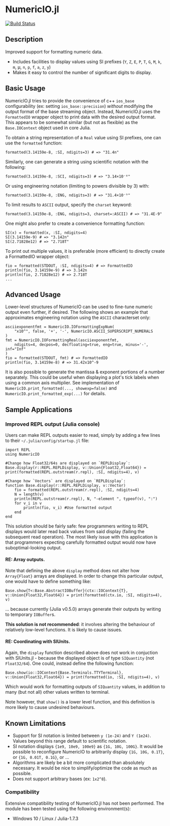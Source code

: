 # NumericIO.jl

[![Build Status](https://github.com/ma-laforge/NumericIO.jl/workflows/CI/badge.svg)](https://github.com/ma-laforge/NumericIO.jl/actions?query=workflow%3ACI)

## Description

Improved support for formatting numeric data.

 - Includes facilities to display values using SI prefixes (`Y`, `Z`, `E`, `P`, `T`, `G`, `M`, `k`, `m`, &mu;, `n`, `p`, `f`, `a`, `z`, `y`)
 - Makes it easy to control the number of significant digits to display.

## Basic Usage

NumericIO.jl tries to provide the convenience of c++ `ios_base` configurability (ex: setting `ios_base::precision`) *without* modifying the output format of the base streaming object. Instead, NumericIO.jl uses the `FormattedIO` wrapper object to print data with the desired output format.  This appears to be somewhat similar (but not as flexible) as the `Base.IOContext` object used in core Julia.

To obtain a string representation of a `Real` value using SI prefixes, one can use the `formatted` function:

	formatted(3.14159e-8, :SI, ndigits=3) # => "31.4n"

Similarly, one can generate a string using scientific notation with the following:

	formatted(3.14159e-8, :SCI, ndigits=3) # => "3.14×10⁻⁸"

Or using engineering notation (limiting to powers divisible by 3) with:

	formatted(3.14159e-8, :ENG, ndigits=3) # => "31.4×10⁻⁹"

To limit results to `ASCII` output, specify the `charset` keyword:

	formatted(3.14159e-8, :ENG, ndigits=3, charset=:ASCII) # => "31.4E-9"

One might also prefer to create a convenience formatting function:

	SI(x) = formatted(x, :SI, ndigits=4)
	SI(3.14159e-9) # => "3.142n"
	SI(2.71828e12) # => "2.718T"

To print out multiple values, it is preferable (more efficient) to directly create a FormattedIO wrapper object:

	fio = formatted(STDOUT, :SI, ndigits=4) # => FormattedIO
	println(fio, 3.14159e-9) # => 3.142n
	println(fio, 2.71828e12) # => 2.718T
	...

## Advanced Usage

Lower-level structures of NumericIO can be used to fine-tune numeric output even further, if desired.  The following shows an example that approximates engineering notation using the `ASCII` characterset only:

	asciiexponentfmt = NumericIO.IOFormattingExpNum(
		"x10^", false, '+', '-', NumericIO.ASCII_SUPERSCRIPT_NUMERALS
	)
	fmt = NumericIO.IOFormattingReal(asciiexponentfmt,
		ndigits=4, decpos=0, decfloating=true, eng=true, minus='-', inf="Inf"
	)
	fio = formatted(STDOUT, fmt) # => FormattedIO
	println(fio, 3.14159e-8) # => 31.42x10^-9

It is also possible to generate the mantissa & exponent portions of a number separately.  This could be useful when displaying a plot's tick labels when using a common axis multiplier.  See implementation of `NumericIO.print_formatted(..., showexp=false)` and `NumericIO.print_formatted_exp(...)` for details.

<a name="Sample_Applications"></a>
## Sample Applications

### Improved REPL output (Julia console)

Users can make REPL outputs easier to read, simply by adding a few lines to their `~/.julia/config/startup.jl` file:

```
import REPL
using NumericIO

#Change how Float32/64s are displayed on `REPLDisplay`:
Base.display(r::REPL.REPLDisplay, v::Union{Float32,Float64}) = print(formatted(REPL.outstream(r.repl), :SI, ndigits=4), v)

#Change how `Vectors` are displayed on `REPLDisplay`:
function Base.display(r::REPL.REPLDisplay, v::Vector)
	fio = formatted(REPL.outstream(r.repl), :SI, ndigits=4)
	N = length(v)
	println(REPL.outstream(r.repl), N, "-element ", typeof(v), ":")
	for v_i in v
		println(fio, v_i) #Use formatted output
	end
end
```

This solution should be fairly safe: few programmers writing to REPL displays would later read back values from said display (failing the subsequent read operation).  The most likely issue with this application is that programmers expecting carefully formatted output would now have suboptimal-looking output.

#### RE: Array outputs.

Note that defining the above `display` method does not alter how `Array{Float}` arrays are displayed.  In order to change this particular output, one would have to define something like:

```
Base.show{T<:Base.AbstractIOBuffer}(ctx::IOContext{T}, v::Union{Float32,Float64}) = print(formatted(ctx.io, :SI, ndigits=4), v)
```

... because currently (Julia v0.5.0) arrays generate their outputs by writing to temporary `IOBuffer`s.

**This solution is not recommended**: it involves altering the behaviour of relatively low-level functions.  It is likely to cause issues.

#### RE: Coordinating with SIUnits.

Again, the `display` function described above does not work in conjuction with SIUnits.jl - because the displayed object is of type `SIQuantity` (not `Float32/64`).  One could, instead define the following function:

```
Base.show(io::IOContext{Base.Terminals.TTYTerminal}, v::Union{Float32,Float64}) = print(formatted(io, :SI, ndigits=4), v)
```

Which would work for formatting outputs of `SIQuantity` values, in addition to many (but not all) other values written to terminal.

Note however, that `show()` is a lower level function, and this definition is more likely to cause undesired behaviours.

## Known Limitations

 - Support for SI notation is limited between `y (1e-24)` and `Y (1e24)`.  Values beyond this range default to scientific notation.
 - SI notation displays `{1e9, 10e9, 100e9}` as `{1G, 10G, 100G}`.  It would be possible to reconfigure NumericIO to arbitrarily display `{1G, 10G, 0.1T}`, or `{1G, 0.01T, 0.1G}`, or ...
 - Algorithms are likely be a bit more complicated than absolutely necessary.  It would be nice to simplify/optimize the code as much as possible.
 - Does not support arbitrary bases (ex: `1x2^8`).

### Compatibility

Extensive compatibility testing of NumericIO.jl has not been performed.  The module has been tested using the following environment(s):

 - Windows 10 / Linux / Julia-1.7.3
